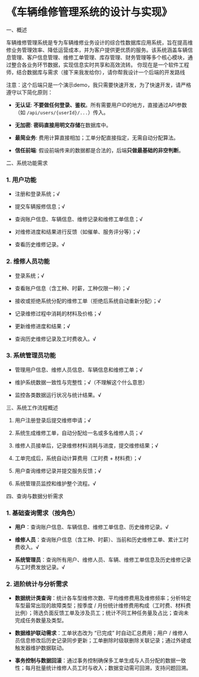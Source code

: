 # 《车辆维修管理系统的设计与实现》



一、概述



车辆维修管理系统是专为车辆维修业务设计的综合性数据库应用系统，旨在提高维修业务管理效率、降低运营成本，并为客户提供更优质的服务。该系统涵盖车辆信息管理、客户信息管理、维修工单管理、库存管理、财务管理等多个核心模块，通过整合各业务环节数据，实现信息实时共享和高效流转。
你现在是一个软件工程师，结合数据库与需求（接下来我发给你），请你帮我设计一个后端的开发路线

注意：这个后端只是一个演示demo，我只需要快速开发，为了快速开发，请严格遵守以下简化原则：

- **无认证**: **不要做任何登录、鉴权**。所有需要用户ID的地方，直接通过API参数（如 `/api/users/{userId}/...`）传入。

- **无加密**: **密码直接用明文存储**在数据库中。

- **最简业务**: 费用计算直接相加；工单分配直接指定，无需自动分配算法。

- **信任前端**: 假设前端传来的数据都是合法的，后端**只做最基础的非空判断**。



二、系统功能需求



### 1. 用户功能&#xA;



*   注册和登录系统；√


*   提交车辆报修信息；√


*   查询账户信息、车辆信息、维修记录和维修工单信息；√


*   对维修进度和结果进行反馈（如催单、服务评分等）；√


*   查看历史维修记录。√


### 2. 维修人员功能&#xA;



*   登录系统；√


*   查看账户信息（含工种、时薪，工种仅限一种）；√


*   接收或拒绝系统分配的维修工单（拒绝后系统自动重新分配）；√


*   记录维修过程中消耗的材料及价格；√


*   更新维修进度和结果；√


*   查询历史维修记录及工时费收入。√


### 3. 系统管理员功能&#xA;



*   管理用户信息、维修人员信息、车辆信息和维修工单；√


*   维护系统数据一致性与完整性；√（不理解这个什么意思）


*   监控各类数据运行状况与统计结果。√


三、系统工作流程概述




1.  用户注册登录后提交维修申请；√


2.  系统生成维修工单，自动分配给一名或多名维修人员；√


3.  维修人员接单后，记录维修材料消耗与进度，提交维修结果；√


4.  工单完成后，系统自动计算费用（工时费 + 材料费）；√


5.  用户查询维修记录并提交服务反馈；√


6.  系统管理员监控和维护整个流程。√


四、查询与数据分析需求



### 1. 基础查询需求（按角色）&#xA;



*   **用户**：查询账户信息、车辆信息、维修工单信息、历史维修记录。√


*   **维修人员**：查询账户信息（含工种、时薪）、当前和历史维修工单、累计工时费收入。√


*   **系统管理员**：查询所有用户、维修人员、车辆、维修工单信息及历史维修记录与工时费发放记录。√


### 2. 进阶统计与分析需求&#xA;



*   **数据统计类查询**：统计各车型维修次数、平均维修费用及维修频率；分析特定车型最常出现的故障类型；按季度 / 月份统计维修费用构成（工时费、材料费比例）；筛选负面反馈工单及涉及员工；统计不同工种任务量及占比；查询未完成任务数量及类型。


*   **数据维护联动需求**：工单状态改为 “已完成” 时自动汇总费用；用户 / 维修人员信息修改后历史记录同步更新；工单删除时级联删除关联记录；通过外键或触发器维护数据联动。


*   **事务控制与数据回滚**：通过事务控制确保多工单生成与人员分配的数据一致性；每月批量统计维修人员工时与收入；数据变动需可回溯，支持问题回溯。
